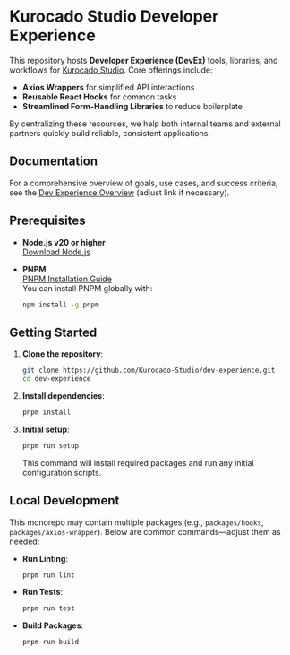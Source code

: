 # Kurocado Studio Developer Experience

This repository hosts **Developer Experience (DevEx)** tools, libraries, and workflows for
[Kurocado Studio](https://www.kurocado.studio). Core offerings include:

- **Axios Wrappers** for simplified API interactions
- **Reusable React Hooks** for common tasks
- **Streamlined Form-Handling Libraries** to reduce boilerplate

By centralizing these resources, we help both internal teams and external partners quickly build
reliable, consistent applications.

## Documentation

For a comprehensive overview of goals, use cases, and success criteria, see the
[Dev Experience Overview](https://kurocado-studio.github.io/dev-experience) (adjust link if
necessary).

## Prerequisites

- **Node.js v20 or higher**  
  [Download Node.js](https://nodejs.org/)

- **PNPM**  
  [PNPM Installation Guide](https://pnpm.io/installation)  
  You can install PNPM globally with:
  ```bash
  npm install -g pnpm
  ```

## Getting Started

1. **Clone the repository**:

   ```bash
   git clone https://github.com/Kurocado-Studio/dev-experience.git
   cd dev-experience
   ```

2. **Install dependencies**:

   ```bash
   pnpm install
   ```

3. **Initial setup**:
   ```bash
   pnpm run setup
   ```
   This command will install required packages and run any initial configuration scripts.

## Local Development

This monorepo may contain multiple packages (e.g., `packages/hooks`, `packages/axios-wrapper`).
Below are common commands—adjust them as needed:

- **Run Linting**:

  ```bash
  pnpm run lint
  ```

- **Run Tests**:

  ```bash
  pnpm run test
  ```

- **Build Packages**:
  ```bash
  pnpm run build
  ```
